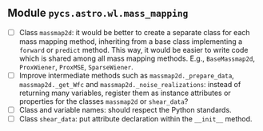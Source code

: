 ## Module `pycs.astro.wl.mass_mapping`

- [ ] Class `massmap2d`: it would be better to create a separate class for each mass mapping method, inheriting from a base class implementing a `forward` or `predict` method. This way, it would be easier to write code which is shared among all mass mapping methods. E.g., `BaseMassmap2d`, `ProxWiener`, `ProxMSE`, `SparseWiener`.
- [ ] Improve intermediate methods such as `massmap2d._prepare_data`, `massmap2d._get_Wfc` and `massmap2d._noise_realizations`: instead of returning many variables, register them as instance attributes or properties for the classes `massmap2d` or `shear_data`?
- [ ] Class and variable names: should respect the Python standards.
- [ ] Class `shear_data`: put attribute declaration within the `__init__` method.